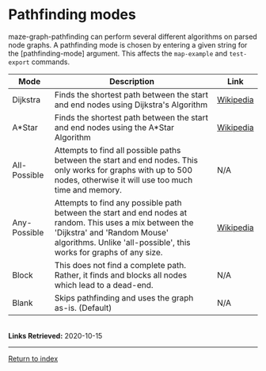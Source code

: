 # Pathfinding modes
maze-graph-pathfinding can perform several different algorithms on parsed node graphs. A pathfinding mode is chosen by entering a given string for the \[pathfinding-mode\] argument. This affects the `map-example` and `test-export` commands.

| Mode | Description | Link |
|---|---|---|
| Dijkstra | Finds the shortest path between the start and end nodes using Dijkstra's Algorithm | [Wikipedia](https://en.wikipedia.org/wiki/Dijkstra%27s_algorithm) |
| A*Star | Finds the shortest path between the start and end nodes using the A*Star Algorithm | [Wikipedia](https://en.wikipedia.org/wiki/A*_search_algorithm) |
| All-Possible | Attempts to find all possible paths between the start and end nodes. This only works for graphs with up to 500 nodes, otherwise it will use too much time and memory. | N/A |
| Any-Possible | Attempts to find any possible path between the start and end nodes at random. This uses a mix between the 'Dijkstra' and 'Random Mouse' algorithms. Unlike 'all-possible', this works for graphs of any size. | [Wikipedia](https://en.wikipedia.org/wiki/Maze_solving_algorithm#Random_mouse_algorithm) |
| Block | This does not find a complete path. Rather, it finds and blocks all nodes which lead to a dead-end. | N/A |
| Blank | Skips pathfinding and uses the graph as-is. (Default) | N/A |

\
**Links Retrieved:** 2020-10-15

---

[Return to index](../readme.md)